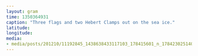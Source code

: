 ```yaml
---
layout: gram
time: 1350364931
caption: "Three flags and two Hebert Clamps out on the sea ice."
latitude: 
longitude: 
media:
- media/posts/201210/11192845_1438638433117103_178415601_n_17842302514000351.jpg
---
```

